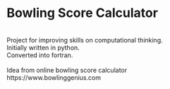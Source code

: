 <h1>Bowling Score Calculator</h1></br>
Project for improving skills on computational thinking.</br>
Initially written in python.</br>
Converted into fortran.</br>
</br>
Idea from online bowling score calculator</br>
https://www.bowlinggenius.com
